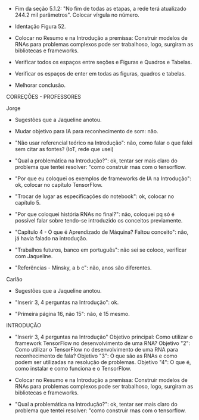 - Fim da seção 5.1.2: "No fim de todas as etapas, a rede terá atualizado 244.2 mil parâmetros". Colocar vírgula no número.
- Identação Figura 52.
- Colocar no Resumo e na Introdução a premissa: Construir modelos de RNAs para problemas complexos pode ser trabalhoso, logo, surgiram as bibliotecas e frameworks.
- Verificar todos os espaços entre seções e Figuras e Quadros e Tabelas.
- Verificar os espaços de enter em todas as figuras, quadros e tabelas.

- Melhorar conclusão.

CORREÇÕES - PROFESSORES

Jorge
- Sugestões que a Jaqueline anotou.
- Mudar objetivo para IA para reconhecimento de som: não.

- "Não usar referencial teórico na Introdução": não, como falar o que falei sem citar as fontes? (IoT, rede que usei) 
- "Qual a problemática na Introdução?": ok, tentar ser mais claro do problema que tentei resolver: "como construir rnas com o tensorflow.
- "Por que eu coloquei os exemplos de frameworks de IA na Introdução": ok, colocar no capítulo TensorFlow.
- "Trocar de lugar as especificações do notebook": ok, colocar no capítulo 5.
- "Por que coloquei história RNAs no final?": não, coloquei pq só é possível falar sobre tendo-se introduzido os conceitos previamente.
- "Capítulo 4 - O que é Aprendizado de Máquina? Faltou conceito": não, já havia falado na introdução.
- "Trabalhos futuros, banco em português": não sei se coloco, verificar com Jaqueline.
- "Referências - Minsky, a b c": não, anos são diferentes.


Carlão
- Sugestões que a Jaqueline anotou.

- "Inserir 3, 4 perguntas na Introdução": ok.
- "Primeira página 16, não 15": não, é 15 mesmo.







INTRODUÇÃO
- "Inserir 3, 4 perguntas na Introdução"
Objetivo principal: Como utilizar o framework TensorFlow no desenvolvimento de uma RNA?
Objetivo "2": Como utilizar o TensorFlow no desenvolvimento de uma RNA para reconhecimento de fala?
Objetivo "3": O que são as RNAs e como podem ser utilizadas na resolução de problemas.
Objetivo "4": O que é, como instalar e como funciona e o TensorFlow.


- Colocar no Resumo e na Introdução a premissa: Construir modelos de RNAs para problemas complexos pode ser trabalhoso, logo, surgiram as bibliotecas e frameworks.
- "Qual a problemática na Introdução?": ok, tentar ser mais claro do problema que tentei resolver: "como construir rnas com o tensorflow.






